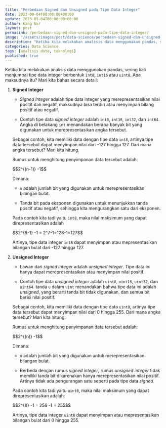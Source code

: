```yaml
---
title: "Perbedaan Signed dan Unsigned pada Tipe Data Integer"
date: 2023-09-04T00:00:00+00:00
update: 2023-09-04T00:00:00+00:00
author: Kang Nur
layout: post
permalink: /perbedaan-signed-dan-unsigned-pada-tipe-data-integer/
image: "/assets/images/post/data-science/perbedaan-signed-dan-unsigned-pada-tipe-data-integer/gambar0.png"
description: "Ketika kita melakukan analisis data menggunakan pandas, sering kali menjumpai tipe data integer berbentuk int8, int16 atau uint8"
categories: Data Science
tags: [analisis data, teknologi]
published: true
---
```

<p>Ketika kita melakukan analisis data menggunakan pandas, sering kali menjumpai tipe data integer berbentuk <code>int8</code>, <code>int16</code> atau <code>uint8</code>. Apa maksudnya itu? Mari kita bahas secara detail:</p>
<ol>
<li><p><strong>Signed Integer</strong></p>
<ul>
<li><p><em>Signed Integer</em> adalah tipe data integer yang merepresentasikan nilai positif dan negatif, maksudnya bisa terdiri atau menyimpan bilang positif atau negatif.</p>
</li>
<li><p>Contoh tipe data <em>signed integer</em> adalah <code>int8</code>, <code>int16</code>, <code>int32</code>, dan <code>int64</code>. Angka di belakang <code>int</code> menandakan berapa banyak bit yang digunakan untuk merepresentasikan angka tersebut.</p>
</li>
</ul>
</li>
<p>  Sebagai contoh, kita memiliki data dengan tipe data <code>int8</code>, artinya tipe data tersebut dapat menyimpan nilai dari -127 hingga 127. Dari mana angka tersebut? Mari kita hitung.</p>
<p>  Rumus untuk menghitung penyimpanan data tersebut adalah:</p>
<div class="formula-container">
  <span class="formula">$$2^{(n-1)} -1$$</span>
</div>
<p>  Dimana:</p>
<ul>
<li><p><code>n</code> adalah jumlah bit yang digunakan untuk merepresentasikan bilangan bulat.</p>
</li>
<li><p>Tanda bit pada eksponen digunakan untuk menunjukkan tanda positif atau negatif, sehingga kita mengurangkan satu dari eksponen.</p>
</li>
</ul>
<p>  Pada contoh kita tadi yaitu <code>int8</code>, maka nilai maksimum yang dapat direpresentasikan adalah</p>
<div class="formula-container">
  <span class="formula">$$2^{8-1} -1 = 2^7-1=128-1=127$$</span>
</div>
<p>  Artinya, tipe data integer <code>int8</code> dapat menyimpan atau mepresentasikan bilangan bulat dari -127 hingga 127.</p>
</ol>
<ol start="2">
<li><p><strong>Unsigned Integer</strong></p>
<ul>
<li><p>Lawan dari <em>signed integer</em> adalah <em>unsigned integer</em>. Tipe data ini hanya dapat merepresentasikan atau menyimpan nilai positif.</p>
</li>
<li><p>Contoh tipe data <em>unsigned integer</em> adalah <code>uint8</code>, <code>uint16</code>, <code>uint32</code>, dan <code>uint64</code>. tanda <code>u</code> dalam <code>uint</code> menandakan bahwa tipe data ini adalah <em>unsigned</em>, yang berarti tanda bit tidak digunakan, dan semua bit berisi nilai positif.</p>
</li>
</ul>
</li>
<p>  Sebagai contoh, kita memiliki data dengan tipe data <code>uint8</code>, artinya tipe data tersebut dapat menyimpan nilai dari 0 hingga 255. Dari mana angka tersebut? Mari kita hitung.</p>
<p>Rumus untuk menghitung penyimpanan data tersebut adalah:</p>
<div class="formula-container">
  <span class="formula">$$2^{(n)} -1$$</span>
</div>
<p>Dimana:</p>
<ul>
<li><p><code>n</code> adalah jumlah bit yang digunakan untuk merepresentasikan bilangan bulat.</p>
</li>
<li><p>Berbeda dengan rumus <em>signed integer</em>, rumus <em>unsigned integer</em> tidak memiliki tanda bit dikarenakan hanya merepresentasikan nilai positif. Artinya tidak ada pengurangan satu seperti pada tipe data <em>signed</em>.</p>
</li>
</ul>
<p>  Pada contoh kita tadi yaitu <code>uint8</code>, maka nilai maksimum yang dapat direpresentasikan adalah:</p>
<div class="formula-container">
  <span class="formula">$$2^{8} -1 = 256 -1 = 255$$</span>
</div>
<p>Artinya, tipe data integer <code>uint8</code> dapat menyimpan atau mepresentasikan bilangan bulat dari 0 hingga 255.</p>
</ol>

